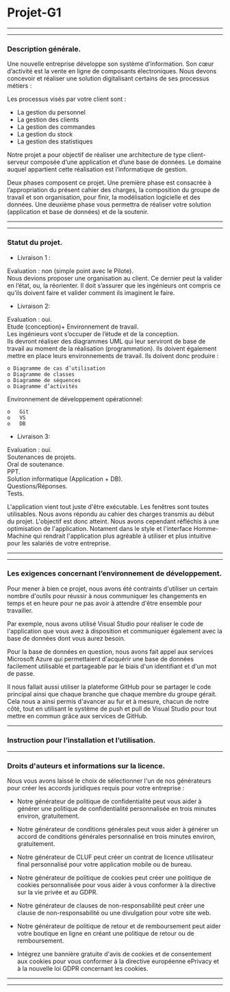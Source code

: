 # Projet-G1
***
***

### Description générale.

Une nouvelle entreprise développe son système d’information. Son cœur d’activité est la vente en ligne de composants électroniques. Nous devons concevoir et réaliser une solution digitalisant certains de ses processus métiers : 

Les processus visés par votre client sont :

* La gestion du personnel
* La gestion des clients
* La gestion des commandes
* La gestion du stock
* La gestion des statistiques


Notre projet a pour objectif de réaliser une architecture de type client-serveur composée d’une application et d’une base de données. Le domaine auquel appartient cette réalisation est l’informatique de gestion.
 
Deux phases composent ce projet. Une première phase est consacrée à l’appropriation du présent cahier des charges, la composition du groupe de travail et son organisation, pour finir, la modélisation logicielle et des données. Une deuxième phase vous permettra de réaliser votre solution (application et base de données) et de la soutenir. 

***
***
### Statut du projet.


* Livraison 1 :  

Evaluation : non (simple point avec le Pilote).    
Nous devions proposer une organisation au client.  Ce dernier peut la valider en l’état, ou, la réorienter.   Il doit s’assurer que les ingénieurs ont compris ce qu’ils doivent faire et valider comment ils imaginent le faire.

 *  Livraison 2: 
 
Evaluation : oui.  
Etude (conception)+ Environnement de travail.  
Les ingénieurs vont s’occuper de l’étude et de la conception.  
Ils devront réaliser des diagrammes UML qui leur serviront de base de travail au moment de la réalisation (programmation).  Ils doivent également mettre en place leurs environnements de travail. Ils doivent donc produire : 

    o Diagramme de cas d’utilisation  
    o Diagramme de classes  
    o Diagramme de séquences  	
    o Diagramme d’activités  

Environnement de développement opérationnel:

    o	Git  
    o	VS  
    o	DB  

* Livraison 3:

Evaluation : oui.  
Soutenances de projets.  	
Oral de soutenance.  
PPT.  
Solution informatique (Application + DB).  
Questions/Réponses.  
Tests.  

L'application vient tout juste d'être exécutable. Les fenêtres sont toutes utilisables. Nous avons répondu au cahier des charges transmis au début du projet. L'objectif est donc atteint. Nous avons cependant réfléchis à une optimisation de l'application. Notament dans le style et l'interface Homme-Machine qui rendrait l'application plus agréable à utiliser et plus intuitive pour les salariés de votre entreprise.

***
***
### Les exigences concernant l’environnement de développement.

Pour mener à bien ce projet, nous avons été contraints d'utiliser un certain nombre d'outils pour réussir à nous communiquer les changements en temps et en heure pour ne pas avoir à attendre d'être ensemble pour travailler.  

Par exemple, nous avons utilisé Visual Studio pour réaliser le code de l'application que vous avez à disposition et communiquer également avec la base de données dont vous aurez besoin.  

Pour la base de données en question, nous avons fait appel aux services Microsoft Azure qui permettaient d'acquérir une base de données facilement utilisable et partageable par le biais d'un identifiant et d'un mot de passe.  

Il nous fallait aussi utiliser la plateforme GitHub pour se partager le code principal ainsi que chaque branche que chaque membre du groupe gérait. Cela nous a ainsi permis d'avancer au fur et à mesure, chacun de notre côté, tout en utilisant le système de push et pull de Visual Studio pour tout mettre en commun grâce aux services de GitHub.  

***
### Instruction pour l’installation et l’utilisation.




***
### Droits d'auteurs et informations sur la licence.

Nous vous avons laissé le choix de sélectionner l'un de nos générateurs pour créer les accords juridiques requis pour votre entreprise :  

 * Notre générateur de politique de confidentialité peut vous aider à générer une politique de confidentialité personnalisée en trois minutes environ, gratuitement.  
 
 * Notre générateur de conditions générales peut vous aider à générer un accord de conditions générales personnalisé en trois minutes environ, gratuitement.
 * Notre générateur de CLUF peut créer un contrat de licence utilisateur final personnalisé pour votre application mobile ou de bureau.
 * Notre générateur de politique de cookies peut créer une politique de cookies personnalisée pour vous aider à vous conformer à la directive sur la vie privée et au GDPR.
 * Notre générateur de clauses de non-responsabilité peut créer une clause de non-responsabilité ou une divulgation pour votre site web.
 * Notre générateur de politique de retour et de remboursement peut aider votre boutique en ligne en créant une politique de retour ou de remboursement.
 * Intégrez une bannière gratuite d'avis de cookies et de consentement aux cookies pour vous conformer à la directive européenne ePrivacy et à la nouvelle loi GDPR concernant les cookies.



***
***
